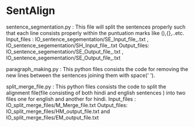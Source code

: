 # SentAlign

sentence_segmentation.py :
This file will split the sentences properly such that each line consists properly within the puntuation marks like (),{},..etc.
Input_files : IO_sentence_segementation/SE_Input_file_.txt , IO_sentence_segementation/SH_Input_file_.txt 
Output_files: IO_sentence_segementation/SE_Output_file_.txt , IO_sentence_segementation/SE_Output_file_.txt 

paragraph_making.py :
This python files consists the code for removing the new lines between the sentences joining them with space(' ').

split_merge_file.py :
This python files consists the code to split the alignment file(file consisting of both hindi and english sentences ) into two files one for english and another for hindi.
Input_files : IO_split_merge_files/M_Merge_file.txt
Output_files: IO_split_merge_files/HM_output_file.txt and IO_split_merge_files/EM_output_file.txt
